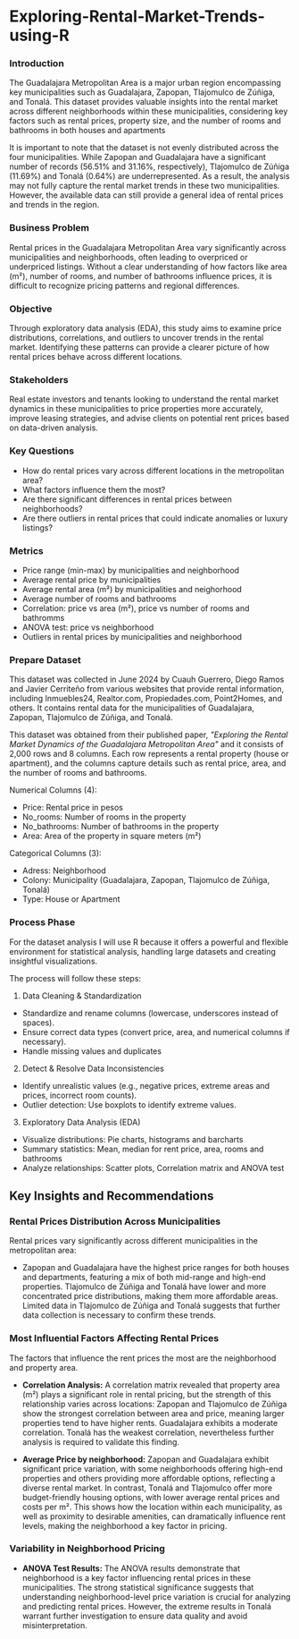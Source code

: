 # Exploring-Rental-Market-Trends-using-R

### Introduction

The Guadalajara Metropolitan Area is a major urban region encompassing key municipalities such as Guadalajara, Zapopan, Tlajomulco de Zúñiga, and Tonalá. This dataset provides valuable insights into the rental market across different neighborhoods within these municipalities, considering key factors such as rental prices, property size, and the number of rooms and bathrooms in both houses and apartments

It is important to note that the dataset is not evenly distributed across the four municipalities. While Zapopan and Guadalajara have a significant number of records (56.51% and 31.16%, respectively), Tlajomulco de Zúñiga (11.69%) and Tonalá (0.64%) are underrepresented. As a result, the analysis may not fully capture the rental market trends in these two municipalities. However, the available data can still provide a general idea of rental prices and trends in the region.

### Business Problem

Rental prices in the Guadalajara Metropolitan Area vary significantly across municipalities and neighborhoods, often leading to overpriced or underpriced listings. Without a clear understanding of how factors like area (m²), number of rooms, and number of bathrooms influence prices, it is difficult to recognize pricing patterns and regional differences.

### Objective

Through exploratory data analysis (EDA), this study aims to examine price distributions, correlations, and outliers to uncover trends in the rental market. Identifying these patterns can provide a clearer picture of how rental prices behave across different locations.

### Stakeholders

Real estate investors and tenants looking to understand the rental market dynamics in these municipalities to price properties more accurately, improve leasing strategies, and advise clients on potential rent prices based on data-driven analysis.

### Key Questions
- How do rental prices vary across different locations in the metropolitan area?
- What factors influence them the most?
- Are there significant differences in rental prices between neighborhoods?
- Are there outliers in rental prices that could indicate anomalies or luxury listings?

### Metrics

- Price range (min-max) by municipalities and neighborhood
- Average rental price by municipalities
- Average rental area (m²) by municipalities and neighorhood
- Average number of rooms and bathrooms 
- Correlation: price vs area (m²), price vs number of rooms and bathromms
- ANOVA test: price vs neighborhood
- Outliers in rental prices by municipalities and neighborhood

### Prepare Dataset

This dataset was collected in June 2024 by Cuauh Guerrero, Diego Ramos and Javier Cerriteño from various websites that provide rental information, including Inmuebles24, Realtor.com, Propiedades.com, Point2Homes, and others. It contains rental data for the municipalities of Guadalajara, Zapopan, Tlajomulco de Zúñiga, and Tonalá. 

This dataset was obtained from their published paper, *"Exploring the Rental Market Dynamics of the Guadalajara Metropolitan Area"* and it consists of 2,000 rows and 8 columns. Each row represents a rental property (house or apartment), and the columns capture details such as rental price, area, and the number of rooms and bathrooms. 

Numerical Columns (4):

- Price: Rental price in pesos
- No_rooms: Number of rooms in the property
- No_bathrooms: Number of bathrooms in the property
- Area: Area of the property in square meters (m²)

Categorical Columns (3):

- Adress: Neighborhood 
- Colony: Municipality (Guadalajara, Zapopan, Tlajomulco de Zúñiga, Tonalá)
- Type: House or Apartment

### Process Phase

For the dataset analysis I will use R because it offers a powerful and flexible environment for statistical analysis, handling large datasets and creating insightful visualizations.

The process will follow these steps:

1. Data Cleaning & Standardization

- Standardize and rename columns (lowercase, underscores instead of spaces).
- Ensure correct data types (convert price, area, and numerical columns if necessary).
- Handle missing values and duplicates 

2. Detect & Resolve Data Inconsistencies

- Identify unrealistic values (e.g., negative prices, extreme areas and prices, incorrect room counts).
- Outlier detection: Use boxplots to identify extreme values.

3. Exploratory Data Analysis (EDA)

- Visualize distributions: Pie charts, histograms and barcharts  
- Summary statistics: Mean, median for rent price, area, rooms and bathrooms
- Analyze relationships: Scatter plots, Correlation matrix and ANOVA test

## Key Insights and Recommendations

### Rental Prices Distribution Across Municipalities

Rental prices vary significantly across different municipalities in the metropolitan area:

- Zapopan and Guadalajara have the highest price ranges for both houses and departments, featuring a mix of both mid-range and high-end properties.
Tlajomulco de Zúñiga and Tonalá have lower and more concentrated price distributions, making them more affordable areas.
Limited data in Tlajomulco de Zúñiga and Tonalá suggests that further data collection is necessary to confirm these trends.

### Most Influential Factors Affecting Rental Prices

The factors that influence the rent prices the most are the neighborhood and property area. 

- **Correlation Analysis:** A correlation matrix revealed that property area (m²) plays a significant role in rental pricing, but the strength of this relationship varies across locations: Zapopan and Tlajomulco de Zúñiga show the strongest correlation between area and price, meaning larger properties tend to have higher rents. Guadalajara exhibits a moderate correlation. Tonalá has the weakest correlation, nevertheless further analysis is required to validate this finding.
  
- **Average Price by neighborhood:** Zapopan and Guadalajara exhibit significant price variation, with some neighborhoods offering high-end properties and others providing more affordable options, reflecting a diverse rental market. In contrast, Tonalá and Tlajomulco offer more budget-friendly housing options, with lower average rental prices and costs per m². This shows how the location within each municipality, as well as proximity to desirable amenities, can dramatically influence rent levels, making the neighborhood a key factor in pricing.


### Variability in Neighborhood Pricing

- **ANOVA Test Results:** The ANOVA results demonstrate that neighborhood is a key factor influencing rental prices in these municipalities. The strong statistical significance suggests that understanding neighborhood-level price variation is crucial for analyzing and predicting rental prices. However, the extreme results in Tonalá warrant further investigation to ensure data quality and avoid misinterpretation.
